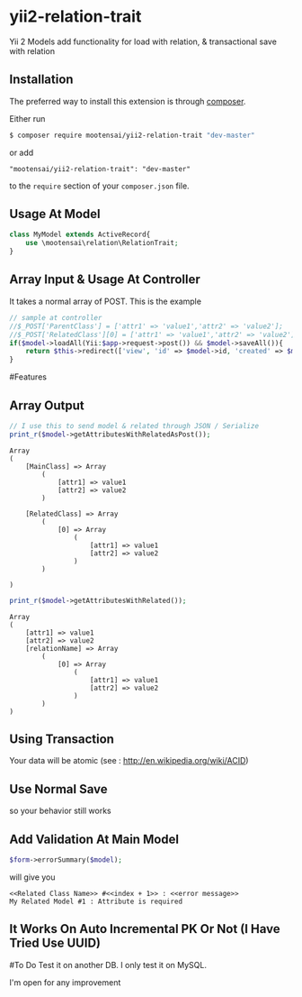 # yii2-relation-trait
Yii 2 Models add functionality for load with relation, &amp; transactional save with relation

## Installation

The preferred way to install this extension is through [composer](http://getcomposer.org/download/).

Either run

```bash
$ composer require mootensai/yii2-relation-trait "dev-master"
```

or add

```
"mootensai/yii2-relation-trait": "dev-master"
```

to the `require` section of your `composer.json` file.


## Usage At Model
```php
class MyModel extends ActiveRecord{
    use \mootensai\relation\RelationTrait;
}
```

## Array Input & Usage At Controller
It takes a normal array of POST. This is the example

```php
// sample at controller
//$_POST['ParentClass'] = ['attr1' => 'value1','attr2' => 'value2'];
//$_POST['RelatedClass'][0] = ['attr1' => 'value1','attr2' => 'value2'];      
if($model->loadAll(Yii:$app->request->post()) && $model->saveAll()){
    return $this->redirect(['view', 'id' => $model->id, 'created' => $model->created]);
}
```

#Features

## Array Output  
```php
// I use this to send model & related through JSON / Serialize
print_r($model->getAttributesWithRelatedAsPost());
```

```
Array
(
    [MainClass] => Array
        (
            [attr1] => value1
            [attr2] => value2
        )

    [RelatedClass] => Array
        (
            [0] => Array
                (
                    [attr1] => value1
                    [attr2] => value2
                )
        )

)
```

```php
print_r($model->getAttributesWithRelated());
```

```
Array
(
    [attr1] => value1
    [attr2] => value2
    [relationName] => Array
        (
            [0] => Array
                (
                    [attr1] => value1
                    [attr2] => value2
                )
        )
)
```

## Using Transaction
Your data will be atomic
(see : http://en.wikipedia.org/wiki/ACID)

## Use Normal Save
so your behavior still works

## Add Validation At Main Model
```php
$form->errorSummary($model);
```
will give you
```
<<Related Class Name>> #<<index + 1>> : <<error message>>
My Related Model #1 : Attribute is required
```
## It Works On Auto Incremental PK Or Not (I Have Tried Use UUID)

#To Do
Test it on another DB. I only test it on MySQL.

I'm open for any improvement
